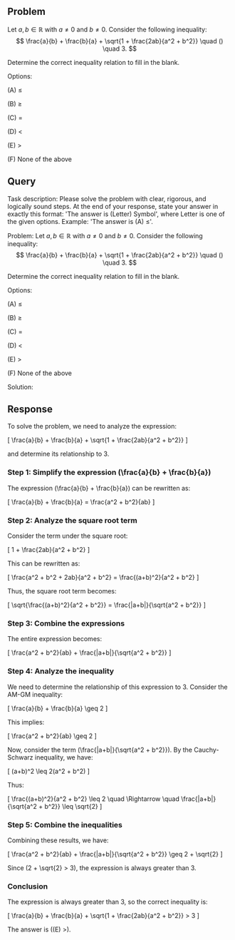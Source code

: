 ## Problem

Let $a, b \in \mathbb{R}$ with $a \neq 0$ and $b \neq 0$. Consider the following inequality:
$$
\frac{a}{b} + \frac{b}{a} + \sqrt{1 + \frac{2ab}{a^2 + b^2}} \quad () \quad 3.
$$

Determine the correct inequality relation to fill in the blank.

Options:

(A) $\leq$ 

(B) $\geq$

(C) $=$ 

(D) $<$

(E) $>$

(F) None of the above

## Query

Task description: Please solve the problem with clear, rigorous, and logically sound steps. At the end of your response, state your answer in exactly this format: 'The answer is (Letter) Symbol', where Letter is one of the given options. Example: 'The answer is (A) $\leq$'.

Problem: Let $a, b \in \mathbb{R}$ with $a \neq 0$ and $b \neq 0$. Consider the following inequality:
$$
\frac{a}{b} + \frac{b}{a} + \sqrt{1 + \frac{2ab}{a^2 + b^2}} \quad () \quad 3.
$$

Determine the correct inequality relation to fill in the blank.

Options:

(A) $\leq$ 

(B) $\geq$

(C) $=$ 

(D) $<$

(E) $>$

(F) None of the above

Solution:

## Response

To solve the problem, we need to analyze the expression:

\[
\frac{a}{b} + \frac{b}{a} + \sqrt{1 + \frac{2ab}{a^2 + b^2}}
\]

and determine its relationship to 3.

### Step 1: Simplify the expression \(\frac{a}{b} + \frac{b}{a}\)

The expression \(\frac{a}{b} + \frac{b}{a}\) can be rewritten as:

\[
\frac{a}{b} + \frac{b}{a} = \frac{a^2 + b^2}{ab}
\]

### Step 2: Analyze the square root term

Consider the term under the square root:

\[
1 + \frac{2ab}{a^2 + b^2}
\]

This can be rewritten as:

\[
\frac{a^2 + b^2 + 2ab}{a^2 + b^2} = \frac{(a+b)^2}{a^2 + b^2}
\]

Thus, the square root term becomes:

\[
\sqrt{\frac{(a+b)^2}{a^2 + b^2}} = \frac{|a+b|}{\sqrt{a^2 + b^2}}
\]

### Step 3: Combine the expressions

The entire expression becomes:

\[
\frac{a^2 + b^2}{ab} + \frac{|a+b|}{\sqrt{a^2 + b^2}}
\]

### Step 4: Analyze the inequality

We need to determine the relationship of this expression to 3. Consider the AM-GM inequality:

\[
\frac{a}{b} + \frac{b}{a} \geq 2
\]

This implies:

\[
\frac{a^2 + b^2}{ab} \geq 2
\]

Now, consider the term \(\frac{|a+b|}{\sqrt{a^2 + b^2}}\). By the Cauchy-Schwarz inequality, we have:

\[
(a+b)^2 \leq 2(a^2 + b^2)
\]

Thus:

\[
\frac{(a+b)^2}{a^2 + b^2} \leq 2 \quad \Rightarrow \quad \frac{|a+b|}{\sqrt{a^2 + b^2}} \leq \sqrt{2}
\]

### Step 5: Combine the inequalities

Combining these results, we have:

\[
\frac{a^2 + b^2}{ab} + \frac{|a+b|}{\sqrt{a^2 + b^2}} \geq 2 + \sqrt{2}
\]

Since \(2 + \sqrt{2} > 3\), the expression is always greater than 3.

### Conclusion

The expression is always greater than 3, so the correct inequality is:

\[
\frac{a}{b} + \frac{b}{a} + \sqrt{1 + \frac{2ab}{a^2 + b^2}} > 3
\]

The answer is \((E) >\).